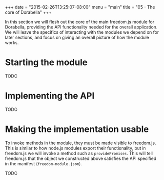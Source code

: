 +++
date = "2015-02-26T13:25:07-08:00"
menu = "main"
title = "05 - The core of Dorabella"
+++

In this section we will flesh out the core of the main freedom.js module for
Dorabella, providing the API functionality needed for the overall application.
We will leave the specifics of interacting with the modules we depend on for
later sections, and focus on giving an overall picture of how the module works.

# Starting the module
TODO

# Implementing the API
TODO

# Making the implementation usable
To invoke methods in the module, they must be made visible to freedom.js. This
is similar to how node.js modules export their functionality, but in freedom.js
we will invoke a method such as `providePromises`. This will tell freedom.js
that the object we constructed above satisfies the API specified in the
manifest (`freedom-module.json`).

TODO
